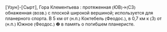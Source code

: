 ---
---

⟦Узун⟧-⟦Сырт⟧, Гора Клементьева
: протяженная ⦅ЮВ⦆→⦅СЗ⦆ обнаженная ⦅возв.⦆ с плоской широкой вершиной; используется для планерного спорта. В 5 км от ⦅н.п.⦆ Коктебель ⦅Феодос.⦆, в 0,7 км к ⦅З⦆ от ⦅н.п.⦆ Южное ⦅Феодос.⦆ ❷ в память о погибшем планеристе.
